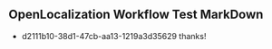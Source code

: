 ## OpenLocalization Workflow Test MarkDown
* d2111b10-38d1-47cb-aa13-1219a3d35629 
thanks!<!--HONumber=Mar16_HO2-->
